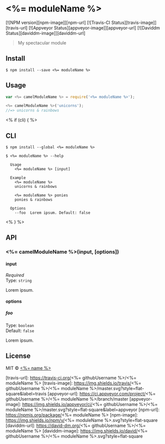 # <%= moduleName %>

[![NPM version][npm-image]][npm-url] [![Travis-CI Status][travis-image]][travis-url] [![Appveyor Status][appveyor-image]][appveyor-url] [![Daviddm Status][daviddm-image]][daviddm-url]

> My spectacular module


## Install

```
$ npm install --save <%= moduleName %>
```


## Usage

```js
var <%= camelModuleName %> = require('<%= moduleName %>');

<%= camelModuleName %>('unicorns');
//=> unicorns & rainbows
```
<% if (cli) { %>

## CLI

```
$ npm install --global <%= moduleName %>
```
```
$ <%= moduleName %> --help

  Usage
    <%= moduleName %> [input]

  Example
    <%= moduleName %>
    unicorns & rainbows

    <%= moduleName %> ponies
    ponies & rainbows

  Options
    --foo  Lorem ipsum. Default: false
```
<% } %>

## API

### <%= camelModuleName %>(input, [options])

#### input

*Required*  
Type: `string`

Lorem ipsum.

#### options

##### foo

Type: `boolean`  
Default: `false`

Lorem ipsum.


## License

MIT © [<%= name %>](<%= website %>)

[travis-url]: https://travis-ci.org/<%= githubUsername %>/<%= moduleName %>
[travis-image]: https://img.shields.io/travis/<%= githubUsername %>/<%= moduleName %>/master.svg?style=flat-square&label=travis
[appveyor-url]: https://ci.appveyor.com/project/<%= githubUsername %>/<%= moduleName %>/branch/master
[appveyor-image]: https://img.shields.io/appveyor/ci/<%= githubUsername %>/<%= moduleName %>/master.svg?style=flat-square&label=appveyor
[npm-url]: https://npmjs.org/package/<%= moduleName %>
[npm-image]: https://img.shields.io/npm/v/<%= moduleName %>.svg?style=flat-square
[daviddm-url]: https://david-dm.org/<%= githubUsername %>/<%= moduleName %>
[daviddm-image]: https://img.shields.io/david/<%= githubUsername %>/<%= moduleName %>.svg?style=flat-square
